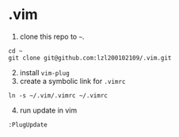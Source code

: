 # .vim
1. clone this repo to `~`.
```
cd ~
git clone git@github.com:lzl200102109/.vim.git
```
2. install `vim-plug`
3. create a symbolic link for `.vimrc`
```
ln -s ~/.vim/.vimrc ~/.vimrc
```
4. run update in vim
```
:PlugUpdate
```
